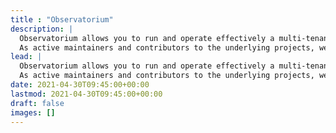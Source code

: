 ```yaml
---
title : "Observatorium"
description: |
  Observatorium allows you to run and operate effectively a multi-tenant, easy to operate, scalable open source observability system on Kubernetes. This system will allow you to ingest, store and use common observability signals like metrics, logging and tracing. Observatorium is a "meta project" allows you to manage, integrate and combine multiple well-established existing projects like Thanos, Loki, Tempo/Jaeger, Open Policy Agent etc under a single consistent system with well-defined tenancy APIs and signal correlation capabilities.
  As active maintainers and contributors to the underlying projects, we created a reference configuration, with extra software that connects those open source solutions into one unified and easy to use service. It adds missing gaps between those projects like consistency, multi-tenancy, security and resiliency pieces that are needed for a robust backend.
lead: |
  Observatorium allows you to run and operate effectively a multi-tenant, easy to operate, scalable open source observability system on Kubernetes. This system will allow you to ingest, store and use common observability signals like metrics, logging and tracing. Observatorium is a "meta project" allows you to manage, integrate and combine multiple well-established existing projects like Thanos, Loki, Tempo/Jaeger, Open Policy Agent etc under a single consistent system with well-defined tenancy APIs and signal correlation capabilities.
  As active maintainers and contributors to the underlying projects, we created a reference configuration, with extra software that connects those open source solutions into one unified and easy to use service. It adds missing gaps between those projects like consistency, multi-tenancy, security and resiliency pieces that are needed for a robust backend.
date: 2021-04-30T09:45:00+00:00
lastmod: 2021-04-30T09:45:00+00:00
draft: false
images: []
---
```

